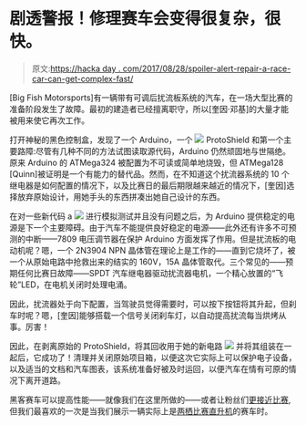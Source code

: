 # 剧透警报！修理赛车会变得很复杂，很快。

> 原文:[https://hacka day . com/2017/08/28/spoiler-alert-repair-a-race-car-can-get-complex-fast/](https://hackaday.com/2017/08/28/spoiler-alert-repairing-a-race-car-can-get-complicated-fast/)

[Big Fish Motorsports]有一辆带有可调后扰流板系统的汽车，在一场大型比赛的准备阶段发生了故障。最初的建造者已经擅离职守，所以[奎因·邓基]的大量才能被用来使它再次工作。

打开神秘的黑色控制盒，发现了一个 Arduino，一个 [![](../Images/a383cb258f738f6f417844567b33c1fa.png)](https://hackaday.com/wp-content/uploads/2017/08/img_7094-600x450.jpg) ProtoShield 和第一个主要路障:尽管有几种不同的方法试图读取源代码，Arduino 仍然顽固地与世隔绝。原来 Arduino 的 ATMega324 被配置为不可读或简单地烧毁，但 ATMega128 [Quinn]被证明是一个有能力的替代品。然而，在不知道这个扰流器系统的 10 个继电器是如何配置的情况下，以及比赛日的最后期限越来越近的情况下，[奎因]选择放弃原始设计，用她手头的东西拼凑出她自己设计的东西。

在对一些新代码 a [![](../Images/0101216fcb7283bb3a4de2bd2a5343b8.png)](https://hackaday.com/wp-content/uploads/2017/08/img_7106-600x450.jpg) 进行模拟测试并且没有问题之后，为 Arduino 提供稳定的电源是下一个主要障碍。由于汽车不能提供良好稳定的电源——此外还有许多不可预测的中断——7809 电压调节器在保护 Arduino 方面发挥了作用。但是扰流板的电动机呢？嗯，一个 2N3904 NPN 晶体管在理论上是工作的——直到它烧坏了，被一个从原始电路中抢救出来的结实的 160V，15A 晶体管取代。三个常见的——预期任何比赛日故障——SPDT 汽车继电器驱动扰流器电机，一个精心放置的“飞轮”LED，在电机关闭时处理电涌。

因此，扰流器处于向下配置，当驾驶员觉得需要时，可以按下按钮将其升起，但刹车时呢？嗯，[奎因]能够搭载一个信号关闭刹车灯，以自动提高扰流每当烘烤从事。厉害！

因此，在剥离原始的 ProtoShield，将其回收用于她的新电路 [![](../Images/fb859e5a170382de42f5ef889e85dc73.png)](https://hackaday.com/wp-content/uploads/2017/08/project-box-final.jpg) 并将其组装在一起后，它成功了！清理并关闭原始项目箱，以便这次它实际上可以保护电子设备，以及适当的文档和汽车图表，该系统准备好被及时运回，以便汽车在情有可原的情况下离开道路。

黑客赛车可以提高性能——就像我们在这里所做的——或者让粉丝们[更接近比赛](http://hackaday.com/2011/07/15/race-car-pov-led-displays/),但我们最喜欢的一次是当我们展示一辆实际上是[两栖比赛直升机](http://hackaday.com/2016/10/31/vietnam-war-helicopter-turned-amphibious-racecar/)的赛车时。